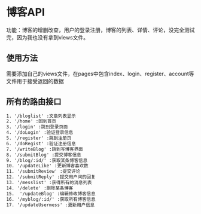 # 博客API
功能：博客的增删改查，用户的登录注册，博客的列表、详情、评论，没完全测试完，因为我也没有拿到views文件。

## 使用方法

需要添加自己的views文件，在pages中包含index、login、register、account等文件用于接受返回的数据

## 所有的路由接口

```txt
1. '/bloglist' :文章列表显示
2. '/home' :回到首页
3. '/login' :跳到登录页面
4. '/doLogin' :验证登录信息
5. '/register' :跳到注册页
6. '/doRegist' :验证注册信息
7. '/writeBlog' :跳到写博客界面
8. '/submitBlog' :提交博客信息
9. '/blog/:id/' :获取某条博客信息
10. '/updateLike' :更新博客喜欢数
11. '/submitReview' :提交评论
12. '/submitReply' :提交用户间的回复
13. '/messlist' :获得所有的消息列表
14. '/delete' :删除某条博客
15.  '/updateBlog' :编辑修改博客信息
16. '/myblog/:id/' :获取所有博客信息
17. '/updateUsermess' :更新用户信息
```



